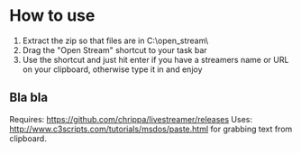 # How to use

1. Extract the zip so that files are in C:\open_stream\
2. Drag the "Open Stream" shortcut to your task bar
3. Use the shortcut and just hit enter if you have a streamers name or URL on your clipboard, otherwise type it in and enjoy

## Bla bla

Requires: https://github.com/chrippa/livestreamer/releases
Uses: http://www.c3scripts.com/tutorials/msdos/paste.html for grabbing text from clipboard.
